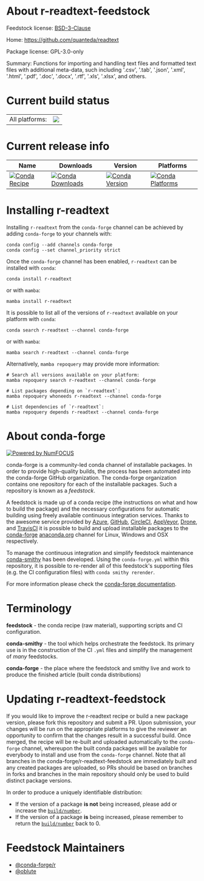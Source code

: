 About r-readtext-feedstock
==========================

Feedstock license: [BSD-3-Clause](https://github.com/conda-forge/r-readtext-feedstock/blob/main/LICENSE.txt)

Home: https://github.com/quanteda/readtext

Package license: GPL-3.0-only

Summary: Functions for importing and handling text files and formatted text files with additional meta-data, such including '.csv', '.tab', '.json', '.xml', '.html', '.pdf', '.doc', '.docx', '.rtf', '.xls', '.xlsx', and others.

Current build status
====================


<table><tr><td>All platforms:</td>
    <td>
      <a href="https://dev.azure.com/conda-forge/feedstock-builds/_build/latest?definitionId=11462&branchName=main">
        <img src="https://dev.azure.com/conda-forge/feedstock-builds/_apis/build/status/r-readtext-feedstock?branchName=main">
      </a>
    </td>
  </tr>
</table>

Current release info
====================

| Name | Downloads | Version | Platforms |
| --- | --- | --- | --- |
| [![Conda Recipe](https://img.shields.io/badge/recipe-r--readtext-green.svg)](https://anaconda.org/conda-forge/r-readtext) | [![Conda Downloads](https://img.shields.io/conda/dn/conda-forge/r-readtext.svg)](https://anaconda.org/conda-forge/r-readtext) | [![Conda Version](https://img.shields.io/conda/vn/conda-forge/r-readtext.svg)](https://anaconda.org/conda-forge/r-readtext) | [![Conda Platforms](https://img.shields.io/conda/pn/conda-forge/r-readtext.svg)](https://anaconda.org/conda-forge/r-readtext) |

Installing r-readtext
=====================

Installing `r-readtext` from the `conda-forge` channel can be achieved by adding `conda-forge` to your channels with:

```
conda config --add channels conda-forge
conda config --set channel_priority strict
```

Once the `conda-forge` channel has been enabled, `r-readtext` can be installed with `conda`:

```
conda install r-readtext
```

or with `mamba`:

```
mamba install r-readtext
```

It is possible to list all of the versions of `r-readtext` available on your platform with `conda`:

```
conda search r-readtext --channel conda-forge
```

or with `mamba`:

```
mamba search r-readtext --channel conda-forge
```

Alternatively, `mamba repoquery` may provide more information:

```
# Search all versions available on your platform:
mamba repoquery search r-readtext --channel conda-forge

# List packages depending on `r-readtext`:
mamba repoquery whoneeds r-readtext --channel conda-forge

# List dependencies of `r-readtext`:
mamba repoquery depends r-readtext --channel conda-forge
```


About conda-forge
=================

[![Powered by
NumFOCUS](https://img.shields.io/badge/powered%20by-NumFOCUS-orange.svg?style=flat&colorA=E1523D&colorB=007D8A)](https://numfocus.org)

conda-forge is a community-led conda channel of installable packages.
In order to provide high-quality builds, the process has been automated into the
conda-forge GitHub organization. The conda-forge organization contains one repository
for each of the installable packages. Such a repository is known as a *feedstock*.

A feedstock is made up of a conda recipe (the instructions on what and how to build
the package) and the necessary configurations for automatic building using freely
available continuous integration services. Thanks to the awesome service provided by
[Azure](https://azure.microsoft.com/en-us/services/devops/), [GitHub](https://github.com/),
[CircleCI](https://circleci.com/), [AppVeyor](https://www.appveyor.com/),
[Drone](https://cloud.drone.io/welcome), and [TravisCI](https://travis-ci.com/)
it is possible to build and upload installable packages to the
[conda-forge](https://anaconda.org/conda-forge) [anaconda.org](https://anaconda.org/)
channel for Linux, Windows and OSX respectively.

To manage the continuous integration and simplify feedstock maintenance
[conda-smithy](https://github.com/conda-forge/conda-smithy) has been developed.
Using the ``conda-forge.yml`` within this repository, it is possible to re-render all of
this feedstock's supporting files (e.g. the CI configuration files) with ``conda smithy rerender``.

For more information please check the [conda-forge documentation](https://conda-forge.org/docs/).

Terminology
===========

**feedstock** - the conda recipe (raw material), supporting scripts and CI configuration.

**conda-smithy** - the tool which helps orchestrate the feedstock.
                   Its primary use is in the construction of the CI ``.yml`` files
                   and simplify the management of *many* feedstocks.

**conda-forge** - the place where the feedstock and smithy live and work to
                  produce the finished article (built conda distributions)


Updating r-readtext-feedstock
=============================

If you would like to improve the r-readtext recipe or build a new
package version, please fork this repository and submit a PR. Upon submission,
your changes will be run on the appropriate platforms to give the reviewer an
opportunity to confirm that the changes result in a successful build. Once
merged, the recipe will be re-built and uploaded automatically to the
`conda-forge` channel, whereupon the built conda packages will be available for
everybody to install and use from the `conda-forge` channel.
Note that all branches in the conda-forge/r-readtext-feedstock are
immediately built and any created packages are uploaded, so PRs should be based
on branches in forks and branches in the main repository should only be used to
build distinct package versions.

In order to produce a uniquely identifiable distribution:
 * If the version of a package **is not** being increased, please add or increase
   the [``build/number``](https://docs.conda.io/projects/conda-build/en/latest/resources/define-metadata.html#build-number-and-string).
 * If the version of a package **is** being increased, please remember to return
   the [``build/number``](https://docs.conda.io/projects/conda-build/en/latest/resources/define-metadata.html#build-number-and-string)
   back to 0.

Feedstock Maintainers
=====================

* [@conda-forge/r](https://github.com/orgs/conda-forge/teams/r/)
* [@oblute](https://github.com/oblute/)

